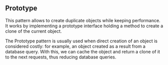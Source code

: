 ## Prototype
This pattern allows to create duplicate objects while keeping performance. It works by implementing a prototype interface holding a method to create a clone of the current object.

The Prototype pattern is usually used when direct creation of an object is considered costly: for example, an object created as a result from a database query.
With this, we can cache the object and return a clone of it to the next requests, thus reducing database queries.

